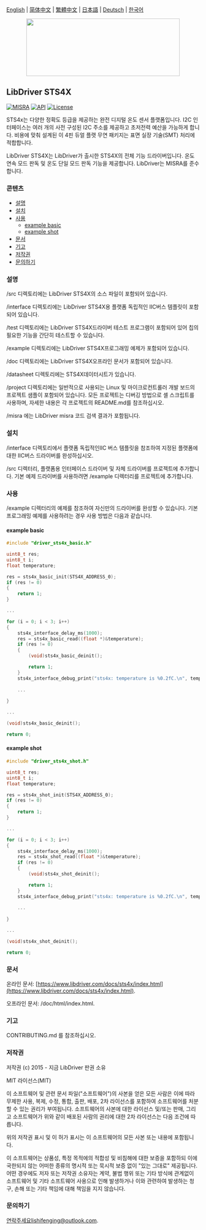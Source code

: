 [English](/README.md) | [ 简体中文](/README_zh-Hans.md) | [繁體中文](/README_zh-Hant.md) | [日本語](/README_ja.md) | [Deutsch](/README_de.md) | [한국어](/README_ko.md)

<div align=center>
<img src="/doc/image/logo.svg" width="400" height="150"/>
</div>

## LibDriver STS4X

[![MISRA](https://img.shields.io/badge/misra-compliant-brightgreen.svg)](/misra/README.md) [![API](https://img.shields.io/badge/api-reference-blue.svg)](https://www.libdriver.com/docs/sts4x/index.html) [![License](https://img.shields.io/badge/license-MIT-brightgreen.svg)](/LICENSE)

STS4x는 다양한 정확도 등급을 제공하는 완전 디지털 온도 센서 플랫폼입니다. I2C 인터페이스는 여러 개의 사전 구성된 I2C 주소를 제공하고 초저전력 예산을 가능하게 합니다. 비용에 맞춰 설계된 이 4핀 듀얼 플랫 무연 패키지는 표면 실장 기술(SMT) 처리에 적합합니다.

LibDriver STS4X는 LibDriver가 출시한 STS4X의 전체 기능 드라이버입니다. 온도 연속 모드 판독 및 온도 단일 모드 판독 기능을 제공합니다. LibDriver는 MISRA를 준수합니다.

### 콘텐츠

  - [설명](#설명)
  - [설치](#설치)
  - [사용](#사용)
    - [example basic](#example-basic)
    - [example shot](#example-shot)
  - [문서](#문서)
  - [기고](#기고)
  - [저작권](#저작권)
  - [문의하기](#문의하기)

### 설명

/src 디렉토리에는 LibDriver STS4X의 소스 파일이 포함되어 있습니다.

/interface 디렉토리에는 LibDriver STS4X용 플랫폼 독립적인 IIC버스 템플릿이 포함되어 있습니다.

/test 디렉토리에는 LibDriver STS4X드라이버 테스트 프로그램이 포함되어 있어 칩의 필요한 기능을 간단히 테스트할 수 있습니다.

/example 디렉토리에는 LibDriver STS4X프로그래밍 예제가 포함되어 있습니다.

/doc 디렉토리에는 LibDriver STS4X오프라인 문서가 포함되어 있습니다.

/datasheet 디렉토리에는 STS4X데이터시트가 있습니다.

/project 디렉토리에는 일반적으로 사용되는 Linux 및 마이크로컨트롤러 개발 보드의 프로젝트 샘플이 포함되어 있습니다. 모든 프로젝트는 디버깅 방법으로 셸 스크립트를 사용하며, 자세한 내용은 각 프로젝트의 README.md를 참조하십시오.

/misra 에는 LibDriver misra 코드 검색 결과가 포함됩니다.

### 설치

/interface 디렉토리에서 플랫폼 독립적인IIC 버스 템플릿을 참조하여 지정된 플랫폼에 대한 IIC버스 드라이버를 완성하십시오.

/src 디렉터리, 플랫폼용 인터페이스 드라이버 및 자체 드라이버를 프로젝트에 추가합니다. 기본 예제 드라이버를 사용하려면 /example 디렉터리를 프로젝트에 추가합니다.

### 사용

/example 디렉터리의 예제를 참조하여 자신만의 드라이버를 완성할 수 있습니다. 기본 프로그래밍 예제를 사용하려는 경우 사용 방법은 다음과 같습니다.

#### example basic

```C
#include "driver_sts4x_basic.h"

uint8_t res;
uint8_t i;
float temperature;

res = sts4x_basic_init(STS4X_ADDRESS_0);
if (res != 0)
{
    return 1;
}

...

for (i = 0; i < 3; i++)
{
    sts4x_interface_delay_ms(1000);
    res = sts4x_basic_read((float *)&temperature);
    if (res != 0)
    {
        (void)sts4x_basic_deinit();

        return 1;
    }
    sts4x_interface_debug_print("sts4x: temperature is %0.2fC.\n", temperature);
    
    ...
    
}

...

(void)sts4x_basic_deinit();

return 0;
```

#### example shot

```c
#include "driver_sts4x_shot.h"

uint8_t res;
uint8_t i;
float temperature;

res = sts4x_shot_init(STS4X_ADDRESS_0);
if (res != 0)
{
    return 1;
}

...

for (i = 0; i < 3; i++)
{
    sts4x_interface_delay_ms(1000);
    res = sts4x_shot_read((float *)&temperature);
    if (res != 0)
    {
        (void)sts4x_shot_deinit();

        return 1;
    }
    sts4x_interface_debug_print("sts4x: temperature is %0.2fC.\n", temperature);
    
    ...
    
}

...

(void)sts4x_shot_deinit();

return 0;
```

### 문서

온라인 문서: [https://www.libdriver.com/docs/sts4x/index.html](https://www.libdriver.com/docs/sts4x/index.html).

오프라인 문서: /doc/html/index.html.

### 기고

CONTRIBUTING.md 를 참조하십시오.

### 저작권

저작권 (c) 2015 - 지금 LibDriver 판권 소유

MIT 라이선스(MIT)

이 소프트웨어 및 관련 문서 파일("소프트웨어")의 사본을 얻은 모든 사람은 이에 따라 무제한 사용, 복제, 수정, 통합, 출판, 배포, 2차 라이선스를 포함하여 소프트웨어를 처분할 수 있는 권리가 부여됩니다. 소프트웨어의 사본에 대한 라이선스 및/또는 판매, 그리고 소프트웨어가 위와 같이 배포된 사람의 권리에 대한 2차 라이선스는 다음 조건에 따릅니다.

위의 저작권 표시 및 이 허가 표시는 이 소프트웨어의 모든 사본 또는 내용에 포함됩니다.

이 소프트웨어는 상품성, 특정 목적에의 적합성 및 비침해에 대한 보증을 포함하되 이에 국한되지 않는 어떠한 종류의 명시적 또는 묵시적 보증 없이 "있는 그대로" 제공됩니다. 어떤 경우에도 저자 또는 저작권 소유자는 계약, 불법 행위 또는 기타 방식에 관계없이 소프트웨어 및 기타 소프트웨어 사용으로 인해 발생하거나 이와 관련하여 발생하는 청구, 손해 또는 기타 책임에 대해 책임을 지지 않습니다.

### 문의하기

연락주세요lishifenging@outlook.com.